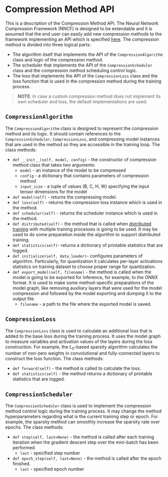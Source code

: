 # Compression Method API

This is a description of the Compression Method API. The Neural Network Compression Framework (NNCF) is designed to be extendable and it is assumed that the end user can easily add new compression methods to the framework implementing an API which is specified [here](../nncf/compression_method_api.py).
The compression method is divided into three logical parts:
- The algorithm itself that implements the API of the `CompressionAlgorithm` class and logic of the compression method.
- The scheduler that implements the API of the `CompressionScheduler` class and the compression method scheduling control logic.
- The loss that implements the API of the `CompressionLoss` class and the loss function that is used in the compression method during the training process.

> **NOTE**: In case a custom compression method does not implement its own scheduler and loss, the default implementations are used.

## `CompressionAlgorithm`

The `CompressionAlgorithm` class is designed to represent the compression method and its logic. It should contain references to the `CompressionScheduler`, `CompressionLoss`, and compressing model instances that are used in the method so they are accessible in the training loop.
The class methods:
- `def __init__(self, model, config)` - the constructor of compression method class that takes two arguments:
	-  `model` - an instance of the model to be compressed
	- `config` - a dictionary that contains parameters of compression method
	- `input_size` - a tuple of values (B, C, H, W) specifying the input tensor
          dimensions for the model
- `def model(self)` - returns the compressing model.
- `def loss(self)` - returns the compression loss instance which is used in the method.
- `def scheduler(self)` - returns the scheduler instance which is used in the method.
- `def distributed(self)` - the method that is called when [distributed training](https://pytorch.org/tutorials/intermediate/dist_tuto.html) with multiple training processes is going to be used. It may be used to do some preparation inside the algorithm to support distributed training.
- `def statistics(self)`- returns a dictionary of printable statistics that are logged.
- `def initialize(self, data_loader)`- configures parameters of algorithm. Particularly, for quantization it calculates per-layer activations statistics on training dataset to choose proper range for quantization.
- `def export_model(self, filename)` - the method is called when the model is going to be exported for inference, for example, to the ONNX format. It is used to make some method-specific preparations of the model graph, like removing auxiliary layers that were used for the model compression and followed by the model exporting and dumping it to the output file.
	- `filename` - a path to the file where the exported model is saved.

## `CompressionLoss`

The `CompressionLoss` class is used to calculate an additional loss that is added to the base loss during the training process. It uses the model graph to measure variables and activation values of the layers during the loss construction. For example, the $L_0$-based sparsity algorithm calculates the number of non-zero weights in convolutional and fully-connected layers to construct the loss function.
The class methods:
- `def forward(self)` - the method is called to calculate the loss.
- `def statistics(self)` - the method returns a dictionary of printable statistics that are logged.

## `CompressionScheduler`

The `CompressionScheduler` class is used to implement the compression method control logic during the training process. It may change the method hyperparameters regarding what is the current training step or epoch. For example, the sparsity method can smoothly increase the sparsity rate over epochs.
The class methods:
- `def step(self, last=None)` - the method is called after each training iteration when the gradient descent step over the mini-batch has been performed.
	- `last` - specified step number
- `def epoch_step(self, last=None)` - the method is called after the epoch finished.
	- `last` - specified epoch number
